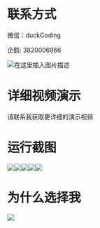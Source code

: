 # 联系方式

微信：duckCoding

企鹅: 3820006966

![在这里插入图片描述](http://upload.cxycsx.vip/91ab4bcb4f2c4c6db86365bb6d6e9c62.jpeg)

# 详细视频演示

请联系我获取更详细的演示视频

# 运行截图

![](http://www.bysj52.com/uploadfile/ueditor/image/202306/%E6%AF%95%E8%AE%BEweixin234%E5%9F%BA%E4%BA%8E%E5%BE%AE%E4%BF%A1%E5%B0%8F%E7%A8%8B%E5%BA%8F%E7%9A%84%E4%B8%AD%E5%9B%BD%E5%90%84%E5%9C%B0%E7%BE%8E%E9%A3%9F%E6%8E%A8%E8%8D%90%E5%B9%B3%E5%8F%B0%E7%9A%84springboot%E6%AF%95%E4%B8%9A%E8%AE%BE%E8%AE%A1/3.png)![](http://www.bysj52.com/uploadfile/ueditor/image/202306/%E6%AF%95%E8%AE%BEweixin234%E5%9F%BA%E4%BA%8E%E5%BE%AE%E4%BF%A1%E5%B0%8F%E7%A8%8B%E5%BA%8F%E7%9A%84%E4%B8%AD%E5%9B%BD%E5%90%84%E5%9C%B0%E7%BE%8E%E9%A3%9F%E6%8E%A8%E8%8D%90%E5%B9%B3%E5%8F%B0%E7%9A%84springboot%E6%AF%95%E4%B8%9A%E8%AE%BE%E8%AE%A1/2.png)![](http://www.bysj52.com/uploadfile/ueditor/image/202306/%E6%AF%95%E8%AE%BEweixin234%E5%9F%BA%E4%BA%8E%E5%BE%AE%E4%BF%A1%E5%B0%8F%E7%A8%8B%E5%BA%8F%E7%9A%84%E4%B8%AD%E5%9B%BD%E5%90%84%E5%9C%B0%E7%BE%8E%E9%A3%9F%E6%8E%A8%E8%8D%90%E5%B9%B3%E5%8F%B0%E7%9A%84springboot%E6%AF%95%E4%B8%9A%E8%AE%BE%E8%AE%A1/4.png)![](http://www.bysj52.com/uploadfile/ueditor/image/202306/%E6%AF%95%E8%AE%BEweixin234%E5%9F%BA%E4%BA%8E%E5%BE%AE%E4%BF%A1%E5%B0%8F%E7%A8%8B%E5%BA%8F%E7%9A%84%E4%B8%AD%E5%9B%BD%E5%90%84%E5%9C%B0%E7%BE%8E%E9%A3%9F%E6%8E%A8%E8%8D%90%E5%B9%B3%E5%8F%B0%E7%9A%84springboot%E6%AF%95%E4%B8%9A%E8%AE%BE%E8%AE%A1/1.png)![](http://www.bysj52.com/uploadfile/ueditor/image/202306/%E6%AF%95%E8%AE%BEweixin234%E5%9F%BA%E4%BA%8E%E5%BE%AE%E4%BF%A1%E5%B0%8F%E7%A8%8B%E5%BA%8F%E7%9A%84%E4%B8%AD%E5%9B%BD%E5%90%84%E5%9C%B0%E7%BE%8E%E9%A3%9F%E6%8E%A8%E8%8D%90%E5%B9%B3%E5%8F%B0%E7%9A%84springboot%E6%AF%95%E4%B8%9A%E8%AE%BE%E8%AE%A1/5.png)

# 为什么选择我

![](http://upload.cxycsx.vip/%E7%A8%8B%E5%BA%8F%E8%AE%BE%E8%AE%A1.png)

